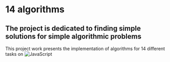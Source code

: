 # 14 algorithms

## The project is dedicated to finding simple solutions for simple algorithmic problems

This project work presents the implementation of algorithms for 14 different tasks on ![JavaScript](https://img.shields.io/badge/-JavaScript-333?&logo=JavaScript)
